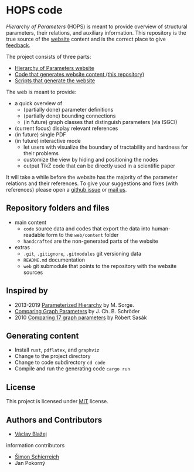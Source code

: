# HOPS code

*Hierarchy of Parameters* (HOPS) is meant to provide overview of structural parameters, their relations, and auxiliary information.
This repository is the true source of the [website](https://vaclavblazej.github.io/parameters/) content and is the correct place to give [feedback](https://github.com/vaclavblazej/parameters-code/issues).

The project consists of three parts:

* [Hierarchy of Parameters website](https://vaclavblazej.github.io/parameters/)
* [Code that generates website content (this repository)](https://github.com/vaclavblazej/parameters-code)
* [Scripts that generate the website](https://github.com/vaclavblazej/parameters)

The web is meant to provide:

* a quick overview of
    * (partially done) parameter definitions
    * (partially done) bounding connections
    * (in future) graph classes that distinguish parameters (via ISGCI)
* (current focus) display relevant references
* (in future) single PDF
* (in future) interactive mode
    * let users with visualize the boundary of tractability and hardness for their problems
    * customize the view by hiding and positioning the nodes
    * output TikZ code that can be directly used in a scientific paper

It will take a while before the website has the majority of the parameter relations and their references.
To give your suggestions and fixes (with references) please open a [github issue](https://github.com/vaclavblazej/parameters/issues) or [mail us](vaclav.blazej@warwick.ac.uk).

## Repository folders and files

* main content
    * `code` source data and codes that export the data into human-readable form to the `web/content` folder
    * `handcrafted` are the non-generated parts of the website
* extras
    * `.git`, `.gitignore`, `.gitmodules` git versioning data
    * `README.md` documentation
    * `web` git submodule that points to the repository with the website sources

## Inspired by

* 2013-2019 [Parameterized Hierarchy](https://manyu.pro/assets/parameter-hierarchy.pdf) by M. Sorge.
* [Comparing Graph Parameters](https://fpt.akt.tu-berlin.de/publications/theses/BA-Schr%C3%B6der.pdf) by J. Ch. B. Schröder
* 2010 [Comparing 17 graph parameters](https://core.ac.uk/download/pdf/30926677.pdf) by Róbert Sasák

## Generating content

* Install `rust`, `pdflatex`, and `graphviz`
* Change to the project directory
* Change to code subdirectory `cd code`
* Compile and run the generating code `cargo run`

## License

This project is licensed under [MIT](LICENSE) license.

## Authors and Contributors

* [Václav Blažej](https://blazeva1.pages.fit/)

information contributors

* [Šimon Schierreich](https://pages.fit.cvut.cz/schiesim/)
* Jan Pokorný
